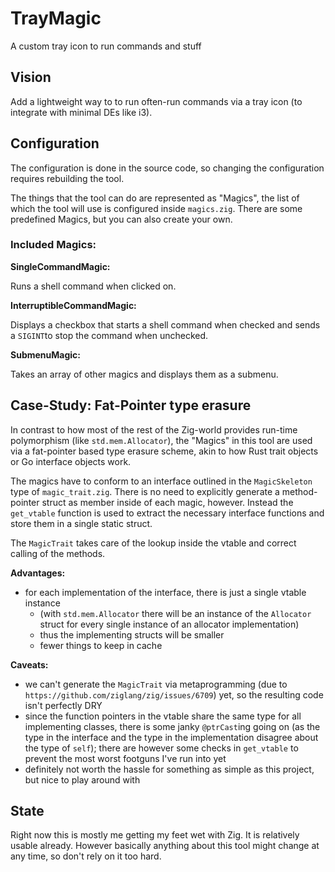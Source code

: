 # TrayMagic
A custom tray icon to run commands and stuff

## Vision

Add a lightweight way to to run often-run commands via a tray icon (to integrate with minimal DEs like i3).

## Configuration

The configuration is done in the source code, so changing the configuration requires rebuilding the tool.

The things that the tool can do are represented as "Magics", the list of which the tool will use is configured inside `magics.zig`.
There are some predefined Magics, but you can also create your own.

### Included Magics:

**SingleCommandMagic:**

Runs a shell command when clicked on.

**InterruptibleCommandMagic:**

Displays a checkbox that starts a shell command when checked and sends a `SIGINT`to stop the command when unchecked.

**SubmenuMagic:**

Takes an array of other magics and displays them as a submenu.

## Case-Study: Fat-Pointer type erasure

In contrast to how most of the rest of the Zig-world provides run-time polymorphism (like `std.mem.Allocator`), the "Magics" in this tool are used via a fat-pointer based type erasure scheme, akin to how Rust trait objects or Go interface objects work.

The magics have to conform to an interface outlined in the `MagicSkeleton` type of `magic_trait.zig`.
There is no need to explicitly generate a method-pointer struct as member inside of each magic, however.
Instead the `get_vtable` function is used to extract the necessary interface functions and store them in a single static struct.

The `MagicTrait` takes care of the lookup inside the vtable and correct calling of the methods.

**Advantages:**

- for each implementation of the interface, there is just a single vtable instance 
    - (with `std.mem.Allocator` there will be an instance of the `Allocator` struct for every single instance of an allocator implementation)
    - thus the implementing structs will be smaller
    - fewer things to keep in cache

**Caveats:**

- we can't generate the `MagicTrait` via metaprogramming (due to `https://github.com/ziglang/zig/issues/6709`) yet, so the resulting code isn't perfectly DRY
- since the function pointers in the vtable share the same type for all implementing classes, there is some janky `@ptrCast`ing going on (as the type in the interface and the type in the implementation disagree about the type of `self`); there are however some checks in `get_vtable` to prevent the most worst footguns I've run into yet 
- definitely not worth the hassle for something as simple as this project, but nice to play around with

## State

Right now this is mostly me getting my feet wet with Zig.
It is relatively usable already.
However basically anything about this tool might change at any time, so don't rely on it too hard.
